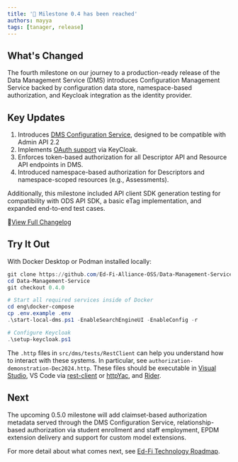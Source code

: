 ```yaml
---
title: '📢 Milestone 0.4 has been reached'
authors: mayya
tags: [tanager, release]
---
```


## What's Changed

The fourth milestone on our journey to a production-ready release of the Data
Management Service (DMS) introduces Configuration Management Service backed by
configuration data store, namespace-based authorization, and Keycloak
integration as the identity provider.

<!-- truncate -->

## Key Updates

1. Introduces [DMS Configuration
   Service](https://github.com/Ed-Fi-Alliance-OSS/Project-Tanager/tree/main/docs/CS),
   designed to be compatible with Admin API 2.2
2. Implements [OAuth
   support](https://github.com/Ed-Fi-Alliance-OSS/Project-Tanager/blob/main/docs/AUTH.md)
   via KeyCloak.
3. Enforces token-based authorization for all Descriptor API and Resource API
   endpoints in DMS.
4. Introduced namespace-based authorization for Descriptors and namespace-scoped
   resources (e.g., Assessments).

Additionally, this milestone included API client SDK generation testing for
compatibility with ODS API SDK, a basic eTag implementation, and expanded
end-to-end test cases.

📌[View Full
Changelog](https://github.com/Ed-Fi-Alliance-OSS/Data-Management-Service/compare/0.3.0...0.4.0)

## Try It Out

With Docker Desktop or Podman installed locally:

```powershell
git clone https://github.com/Ed-Fi-Alliance-OSS/Data-Management-Service
cd Data-Management-Service
git checkout 0.4.0

# Start all required services inside of Docker
cd eng\docker-compose
cp .env.example .env
.\start-local-dms.ps1 -EnableSearchEngineUI -EnableConfig -r

# Configure Keycloak
.\setup-keycloak.ps1
```

The `.http` files in `src/dms/tests/RestClient` can help you understand how to
interact with these systems. In particular, see
`authorization-demonstration-Dec2024.http`. These files should be executable in
[Visual Studio](https://learn.microsoft.com/en-us/aspnet/core/test/http-files?view=aspnetcore-9.0), VS Code via
[rest-client](https://marketplace.visualstudio.com/items?itemName=humao.rest-client)
or
[httpYac](https://marketplace.visualstudio.com/items?itemName=anweber.vscode-httpyac),
and
[Rider](https://www.jetbrains.com/help/rider/Http_client_in__product__code_editor.html).

## Next

The upcoming 0.5.0 milestone will add claimset-based authorization metadata
served through the DMS Configuration Service, relationship-based authorization
via student enrollment and staff employment, EPDM extension delivery and support
for custom model extensions.

For more detail about what comes next, see [Ed-Fi Technology Roadmap](https://github.com/orgs/Ed-Fi-Alliance-OSS/projects/1/views/2).
